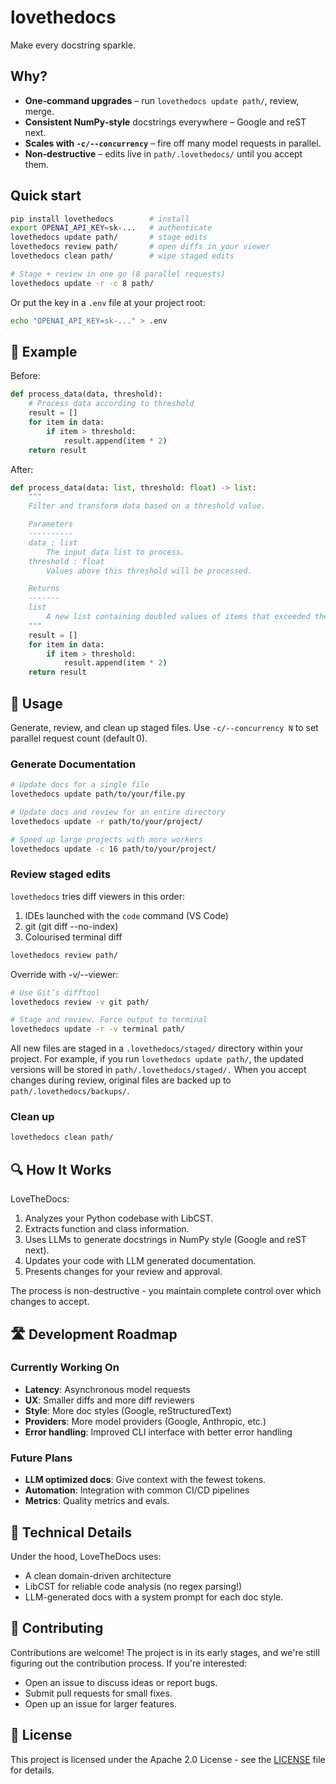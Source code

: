 # lovethedocs

Make every docstring sparkle.

## Why?

- **One‑command upgrades** – run `lovethedocs update path/`, review, merge.
- **Consistent NumPy‑style** docstrings everywhere – Google and reST next.
- **Scales with `-c/--concurrency`** – fire off many model requests in parallel.
- **Non‑destructive** – edits live in `path/.lovethedocs/` until you accept them.

## Quick start

```bash
pip install lovethedocs        # install
export OPENAI_API_KEY=sk-...   # authenticate
lovethedocs update path/       # stage edits
lovethedocs review path/       # open diffs in your viewer
lovethedocs clean path/        # wipe staged edits

# Stage + review in one go (8 parallel requests)
lovethedocs update -r -c 8 path/
```

Or put the key in a `.env` file at your project root:

```bash
echo "OPENAI_API_KEY=sk-..." > .env
```

## 🎯 Example

Before:

```python
def process_data(data, threshold):
    # Process data according to threshold
    result = []
    for item in data:
        if item > threshold:
            result.append(item * 2)
    return result
```

After:

```python
def process_data(data: list, threshold: float) -> list:
    """
    Filter and transform data based on a threshold value.

    Parameters
    ----------
    data : list
        The input data list to process.
    threshold : float
        Values above this threshold will be processed.

    Returns
    -------
    list
        A new list containing doubled values of items that exceeded the threshold.
    """
    result = []
    for item in data:
        if item > threshold:
            result.append(item * 2)
    return result
```

## 🔧 Usage

Generate, review, and clean up staged files. Use `-c/--concurrency N` to set parallel
request count (default 0).

### Generate Documentation
```bash
# Update docs for a single file
lovethedocs update path/to/your/file.py

# Update docs and review for an entire directory
lovethedocs update -r path/to/your/project/

# Speed up large projects with more workers
lovethedocs update -c 16 path/to/your/project/ 
```

### Review staged edits

`lovethedocs` tries diff viewers in this order:
1.	IDEs launched with the `code` command (VS Code)
2.	git (git diff --no-index)
3.	Colourised terminal diff

```bash
lovethedocs review path/
```

Override with -v/--viewer:

```bash
# Use Git’s difftool
lovethedocs review -v git path/

# Stage and review. Force output to terminal
lovethedocs update -r -v terminal path/ 
```

All new files are staged in a `.lovethedocs/staged/` directory within your
project. For example, if you run `lovethedocs update path/`, the updated
versions will be stored in `path/.lovethedocs/staged/.` When you accept
changes during review, original files are backed up to
`path/.lovethedocs/backups/`.

### Clean up

```bash
lovethedocs clean path/
```

## 🔍 How It Works

LoveTheDocs:

1. Analyzes your Python codebase with LibCST.
2. Extracts function and class information.
3. Uses LLMs to generate docstrings in NumPy style (Google and reST next).
4. Updates your code with LLM generated documentation.
5. Presents changes for your review and approval.

The process is non-destructive - you maintain complete control over which changes to
accept.



## 🛣️ Development Roadmap

### Currently Working On

- **Latency**: Asynchronous model requests
- **UX**: Smaller diffs and more diff reviewers
- **Style**: More doc styles (Google, reStructuredText)
- **Providers**: More model providers (Google, Anthropic, etc.)
- **Error handling**: Improved CLI interface with better error handling

### Future Plans

- **LLM optimized docs**: Give context with the fewest tokens.
- **Automation**: Integration with common CI/CD pipelines
- **Metrics**: Quality metrics and evals.

## 🧰 Technical Details

Under the hood, LoveTheDocs uses:

- A clean domain-driven architecture
- LibCST for reliable code analysis (no regex parsing!)
- LLM-generated docs with a system prompt for each doc style.

## 👥 Contributing

Contributions are welcome! The project is in its early stages, and we're still figuring
out the contribution process. If you're interested:

- Open an issue to discuss ideas or report bugs.
- Submit pull requests for small fixes.
- Open up an issue for larger features.

## 📄 License

This project is licensed under the Apache 2.0 License - see the [LICENSE](LICENSE) file
for details.
